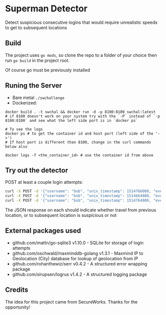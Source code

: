 # Superman Detector
Detect suspicious consecutive logins that would require unrealistic speeds to get to subsequent locations

## Build
The project uses `go mods`, so clone the repo to a folder of your choice then run `go build` in the project root.

Of course go must be previously installed

## Runing the Server
- Bare metal `./swchallenge`
- Dockerized:

```
docker build . -t swchal && docker run -d -p 8100:8100 swchal:latest
# if 8100 doesn't work on your system try with the `-P` instead of `-p 8100:8100` and see what the left side port is in `docker ps`

# To see the logs
docker ps # to get the container id and host port (left side of the '->')
# If host port is different than 8100, change in the curl commands below also

docker logs -f <the_container_id> # use the container id from above
```

## Try out the detector
POST at least a couple login attempts:  

```bash
curl -X POST -d '{"username": "bob", "unix_timestamp": 1514766000, "event_uuid": "85ad929a-db03-4bf4-9541-8f728fa12e43","ip_address": "24.242.71.20"}' http://localhost:8100/v1
curl -X POST -d '{"username": "bob", "unix_timestamp": 1514664800, "event_uuid": "85ad929a-db03-4bf4-9541-8f728fa12e41","ip_address": "206.90.252.6"}' http://localhost:8100/v1
curl -X POST -d '{"username": "bob", "unix_timestamp": 1514764800, "event_uuid": "85ad929a-db03-4bf4-9541-8f728fa12e42","ip_address": "206.81.252.6"}' http://localhost:8100/v1
```

The JSON response on each should indicate whether travel from previous location, or to subsequent location is suspicious or not

## External packages used
- github.com/mattn/go-sqlite3 v1.10.0 - SQLite for storage of login attempts
- github.com/oschwald/maxminddb-golang v1.3.1 - Maxmind IP to Geolocation (City) database for lookup of geolocation from IP
- github.com/rohanthewiz/serr v0.4.2 - A structured error wrapping package
- github.com/sirupsen/logrus v1.4.2 - A structured logging package

## Credits
The idea for this project came from SecureWorks. Thanks for the opportunity!
